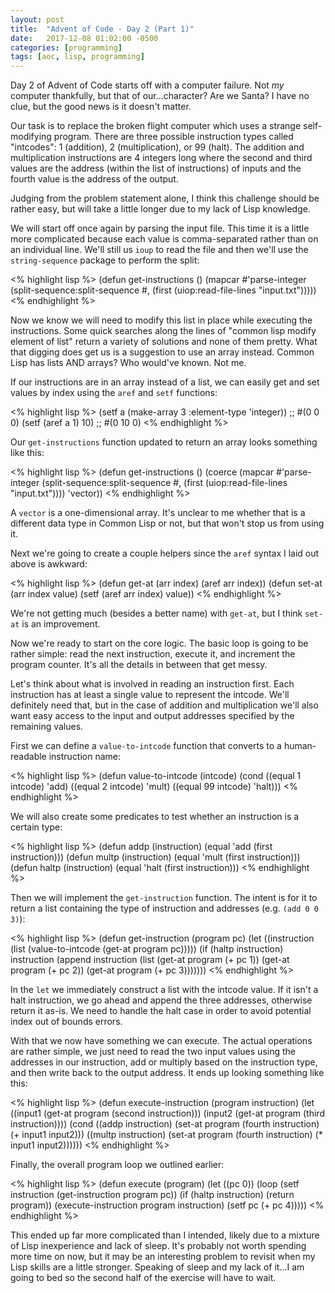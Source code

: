 ```yaml
---
layout: post
title:  "Advent of Code - Day 2 (Part 1)"
date:   2017-12-08 01:02:00 -0500
categories: [programming]
tags: [aoc, lisp, programming]
---
```


Day 2 of Advent of Code starts off with a computer failure. Not *my* computer thankfully, but that of our...character? Are we Santa? I have no clue, but the good news is it doesn't matter. 

Our task is to replace the broken flight computer which uses a strange self-modifying program. There are three possible instruction types called "intcodes": 1 (addition), 2 (multiplication), or 99 (halt). The addition and multiplication instructions are 4 integers long where the second and third values are the address (within the list of instructions) of inputs and the fourth value is the address of the output.

Judging from the problem statement alone, I think this challenge should be rather easy, but will take a little longer due to my lack of Lisp knowledge.

We will start off once again by parsing the input file. This time it is a little more complicated because each value is comma-separated rather than on an individual line. We'll still us `ioup` to read the file and then we'll use the `string-sequence` package to perform the split:

<% highlight lisp %>
(defun get-instructions ()
    (mapcar 
        #'parse-integer 
        (split-sequence:split-sequence #\,
            (first (uiop:read-file-lines "input.txt")))))
<% endhighlight %>

Now we know we will need to modify this list in place while executing the instructions. Some quick searches along the lines of "common lisp modify element of list" return a variety of solutions and none of them pretty. What that digging does get us is a suggestion to use an array instead. Common Lisp has lists AND arrays? Who would've known. Not me.

If our instructions are in an array instead of a list, we can easily get and set values by index using the `aref` and `setf` functions:

<% highlight lisp %>
(setf a (make-array 3 :element-type 'integer))
;; #(0 0 0)
(setf (aref a 1) 10)
;; #(0 10 0)
<% endhighlight %>

Our `get-instructions` function updated to return an array looks something like this:

<% highlight lisp %>
(defun get-instructions ()
    (coerce
        (mapcar 
            #'parse-integer 
            (split-sequence:split-sequence #\,
                (first (uiop:read-file-lines "input.txt"))))
        'vector))
<% endhighlight %>

A `vector` is a one-dimensional array. It's unclear to me whether that is a different data type in Common Lisp or not, but that won't stop us from using it.

Next we're going to create a couple helpers since the `aref` syntax I laid out above is awkward:

<% highlight lisp %>
(defun get-at (arr index)
    (aref arr index))
(defun set-at (arr index value)
    (setf (aref arr index) value))
<% endhighlight %>

We're not getting much (besides a better name) with `get-at`, but I think `set-at` is an improvement.

Now we're ready to start on the core logic. The basic loop is going to be rather simple: read the next instruction, execute it, and increment the program counter. It's all the details in between that get messy.

Let's think about what is involved in reading an instruction first. Each instruction has at least a single value to represent the intcode. We'll definitely need that, but in the case of addition and multiplication we'll also want easy access to the input and output addresses specified by the remaining values.

First we can define a `value-to-intcode` function that converts to a human-readable instruction name:

<% highlight lisp %>
(defun value-to-intcode (intcode)
    (cond ((equal 1 intcode)  'add)
          ((equal 2 intcode)  'mult)
          ((equal 99 intcode) 'halt)))
<% endhighlight %>

We will also create some predicates to test whether an instruction is a certain type:

<% highlight lisp %>
(defun addp (instruction)
    (equal 'add (first instruction)))
(defun multp (instruction)
    (equal 'mult (first instruction)))
(defun haltp (instruction)
    (equal 'halt (first instruction)))
<% endhighlight %>

Then we will implement the `get-instruction` function. The intent is for it to return a list containing the type of instruction and addresses (e.g. `(add 0 0 3)`):

<% highlight lisp %>
(defun get-instruction (program pc)
    (let ((instruction (list (value-to-intcode (get-at program pc)))))
    (if (haltp instruction) 
        instruction
        (append 
            instruction
            (list
                (get-at program (+ pc 1))
                (get-at program (+ pc 2))
                (get-at program (+ pc 3)))))))
<% endhighlight %>

In the `let` we immediately construct a list with the intcode value. If it isn't a halt instruction, we go ahead and append the three addresses, otherwise return it as-is. We need to handle the halt case in order to avoid potential index out of bounds errors.

With that we now have something we can execute. The actual operations are rather simple, we just need to read the two input values using the addresses in our instruction, add or multiply based on the instruction type, and then write back to the output address. It ends up looking something like this:

<% highlight lisp %>
(defun execute-instruction (program instruction)
    (let
        ((input1 (get-at program (second instruction)))
         (input2 (get-at program (third instruction))))
            (cond ((addp  instruction)
                    (set-at program (fourth instruction) (+ input1 input2)))
                  ((multp instruction)
                    (set-at program (fourth instruction) (* input1 input2))))))
<% endhighlight %>

Finally, the overall program loop we outlined earlier:

<% highlight lisp %>
(defun execute (program)
    (let ((pc 0))
        (loop
            (setf instruction (get-instruction program pc))
            (if (haltp instruction) (return program))
            (execute-instruction program instruction)
            (setf pc (+ pc 4)))))
<% endhighlight %>

This ended up far more complicated than I intended, likely due to a mixture of Lisp inexperience and lack of sleep. It's probably not worth spending more time on now, but it may be an interesting problem to revisit when my Lisp skills are a little stronger. Speaking of sleep and my lack of it...I am going to bed so the second half of the exercise will have to wait.